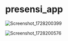 # presensi_app

![Screenshot_1728200399](https://github.com/user-attachments/assets/fedc0d24-54a0-4f46-9ded-84a0c0bde4bd)

![Screenshot_1728200576](https://github.com/user-attachments/assets/dfe72fdf-5fb0-4737-8614-42e3119c650f)


